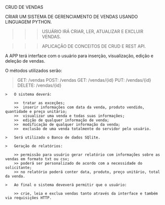 CRUD DE VENDAS

CRIAR UM SISTEMA DE GERENCIAMENTO DE VENDAS USANDO LINGUAGEM PYTHON.

>>> USUÁRIO IRÁ CRIAR, LER, ATUALIZAR E EXCLUIR VENDAS.

>>> APLICAÇÃO DE CONCEITOS DE CRUD E REST API.

A APP terá interface com o usuário para inserção, visualização, edição e deleção de vendas.

O métodos utilizados serão:

> GET: /vendas
> POST: /vendas
> GET: /vendas/{id}
> PUT: /vendas/{id}
> DELETE: /vendas/{id}

    >   O sistema deverá:

        >>  tratar as exceções;
        >>  inserir informações com data da venda, produto vendido, quantidade e preço unitário;
        >>  visualizar uma venda e todas suas informações;
        >>  edição de qualquer informação de venda;
        >>  modificação de qualquer informação da venda;
        >>  exclusão de uma venda totalmente do servidor pelo usuário.

    >   Será utilizado o Banco de dados SQlite.

    >   Geração de relatórios:

        >> permissão para usuário gerar relatório com informações sobre as vendas em formato txt ou csv;
        >> poderá ser personalizado de acordo com a necessidade do solicitante;
        >> no relatório poderá conter data, produto, preço unitário, total da venda.

    >   Ao final o sistema deveverá permitir que o usuário:

        >> crie, leia e exclua vendas tanto através da interface e também via requisições HTTP. 

